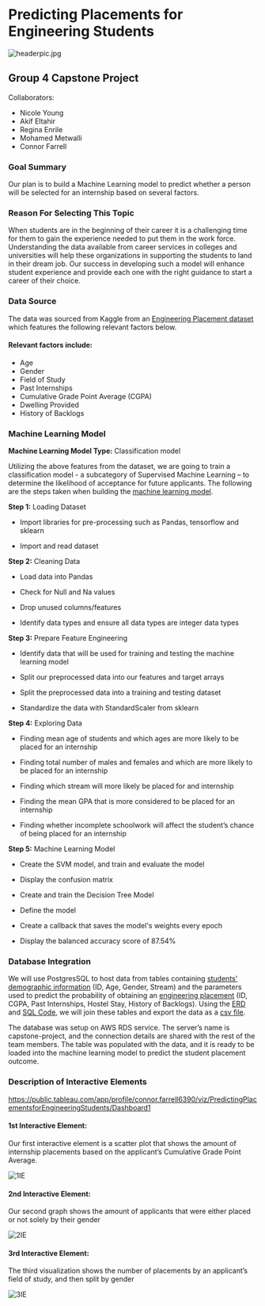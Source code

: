 # Predicting Placements for Engineering Students

![headerpic.jpg](https://github.com/connorfarrell7/Predicting_Placements_for_Engineering_Students/blob/nyoung/headerpic.jpg)

## Group 4 Capstone Project

Collaborators:
- Nicole Young
- Akif Eltahir
- Regina Enrile
- Mohamed Metwalli
- Connor Farrell

### Goal Summary

Our plan is to build a Machine Learning model to predict whether a person will be selected for an internship based on several factors. 

### Reason For Selecting This Topic 
When students are in the beginning of their career it is a challenging time for them to gain the experience needed to put them in the work force. Understanding the data available from career services in colleges and universities will help these organizations in supporting the students to land in their dream job. Our success in developing such a model will enhance student experience and provide each one with the right guidance to start a career of their choice.

### Data Source

The data was sourced from Kaggle from an [Engineering Placement dataset](https://github.com/connorfarrell7/Predicting_Placements_for_Engineering_Students/blob/main/Dataset/collegePlace.csv) which features the following relevant factors below.

#### Relevant factors include:

- Age
- Gender
- Field of Study
- Past Internships
- Cumulative Grade Point Average (CGPA)
- Dwelling Provided
- History of Backlogs


### Machine Learning Model

**Machine Learning Model Type:** Classification model

Utilizing the above features from the dataset, we are going to train a classification model - a subcategory of Supervised Machine Learning – to determine the likelihood of acceptance for future applicants. The following are the steps taken when building the [machine learning model]( https://github.com/connorfarrell7/Predicting_Placements_for_Engineering_Students/blob/main/Database%20and%20Machine%20Learning/predicting_placements_for_engineering_students.ipynb).

**Step 1:** Loading Dataset

-	Import libraries for pre-processing such as Pandas, tensorflow and sklearn

-	Import and read dataset

**Step 2:** Cleaning Data

-	Load data into Pandas

-	Check for Null and Na values

-	Drop unused columns/features

-	Identify data types and ensure all data types are integer data types

**Step 3:** Prepare Feature Engineering

- Identify data that will be used for training and testing the machine learning model

-	Split our preprocessed data into our features and target arrays

-	Split the preprocessed data into a training and testing dataset

-	Standardize the data with StandardScaler from sklearn

**Step 4:** Exploring Data

-	Finding mean age of students and which ages are more likely to be placed for an internship

-	Finding total number of males and females and which are more likely to be placed for an internship

-	Finding which stream will more likely be placed for and internship

-	Finding the mean GPA that is more considered to be placed for an internship

-	Finding whether incomplete schoolwork will affect the student’s chance of being placed for an internship

**Step 5:** Machine Learning Model

-	Create the SVM model, and train and evaluate the model

-	Display the confusion matrix

-	Create and train the Decision Tree Model

-	Define the model

- Create a callback that saves the model's weights every epoch

-	Display the balanced accuracy score of 87.54%


### Database Integration

We will use PostgresSQL to host data from tables containing [students' demographic information](https://github.com/connorfarrell7/Predicting_Placements_for_Engineering_Students/blob/main/Dataset/student_information.csv) (ID, Age, Gender, Stream) and the parameters used to predict the probability of obtaining an [engineering placement](https://github.com/connorfarrell7/Predicting_Placements_for_Engineering_Students/blob/main/Dataset/student_predictors.csv) (ID, CGPA, Past Internships, Hostel Stay, History of Backlogs). Using the [ERD](https://github.com/connorfarrell7/Predicting_Placements_for_Engineering_Students/blob/main/Dataset/College_Placement_ERD.png) and [SQL Code](https://github.com/connorfarrell7/Predicting_Placements_for_Engineering_Students/blob/main/Database%20and%20Machine%20Learning/collegePlace.sql), we will join these tables and export the data as a [csv file](https://github.com/connorfarrell7/Predicting_Placements_for_Engineering_Students/blob/main/Dataset/collegePlace.csv). 

The database was setup on AWS RDS service. The server’s name is capstone-project, and the connection details are shared with the rest of the team members. The table was populated with the data, and it is ready to be loaded into the machine learning model to predict the student placement outcome.  

### Description of Interactive Elements

https://public.tableau.com/app/profile/connor.farrell6390/viz/PredictingPlacementsforEngineeringStudents/Dashboard1

#### 1st Interactive Element:

Our first interactive element is a scatter plot that shows the amount of internship placements based on the applicant’s Cumulative Grade Point Average.

![1IE](https://github.com/connorfarrell7/Predicting_Placements_for_Engineering_Students/blob/main/Dashboard/1IE.PNG)

#### 2nd Interactive Element:

Our second graph shows the amount of applicants that were either placed or not solely by their gender

![2IE](https://github.com/connorfarrell7/Predicting_Placements_for_Engineering_Students/blob/main/Dashboard/2IE.PNG)

#### 3rd Interactive Element:

The third visualization shows the number of placements by an applicant’s field of study, and then split by gender

![3IE](https://github.com/connorfarrell7/Predicting_Placements_for_Engineering_Students/blob/main/Dashboard/3IE.PNG)
